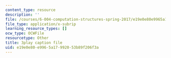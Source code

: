 ```yaml
---
content_type: resource
description: ''
file: /courses/6-004-computation-structures-spring-2017/e19e0e80e9965a17992053b89f206f3a_2IQxigpPMns.vtt
file_type: application/x-subrip
learning_resource_types: []
ocw_type: OCWFile
resourcetype: Other
title: 3play caption file
uid: e19e0e80-e996-5a17-9920-53b89f206f3a
---
```

